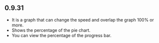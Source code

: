 ## 0.9.31

* It is a graph that can change the speed and overlap the graph 100% or more.
* Shows the percentage of the pie chart.
* You can view the percentage of the progress bar.
